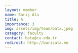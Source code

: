 ```yaml
---
layout: member
name: Barış Ata
title: A
importance: 3
img: assets/img/team/bata.jpeg
category: faculty
contact: bata@cu.edu.tr 
redirect: http://barisata.me
---
```

